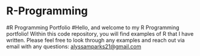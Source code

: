 # R-Programming
#R Programming Portfolio
#Hello, and welcome to my R Programming portfolio! Within this code repository, you will find examples of R that I have written. Please feel free to look through any examples and reach out via email with any questions: alyssamparks21@gmail.com
